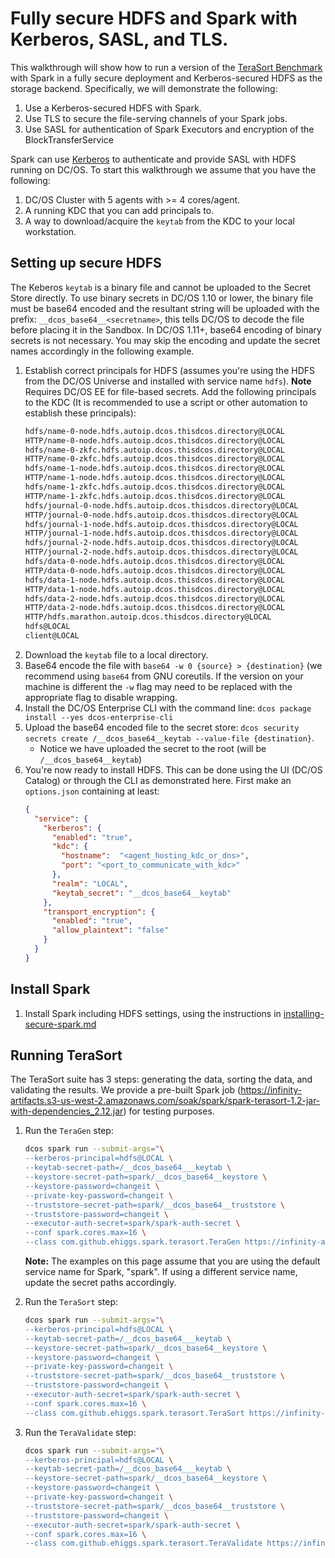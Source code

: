 # Fully secure HDFS and Spark with Kerberos, SASL, and TLS. 
This walkthrough will show how to run a version of the [TeraSort Benchmark](https://github.com/ehiggs/spark-terasort)
with Spark in a fully secure deployment and Kerberos-secured HDFS as the storage backend. Specifically, we will
demonstrate the following:
1.  Use a Kerberos-secured HDFS with Spark.
1.  Use TLS to secure the file-serving channels of your Spark jobs.
1.  Use SASL for authentication of Spark Executors and encryption of the BlockTransferService

Spark can use [Kerberos](https://en.wikipedia.org/wiki/Kerberos_(protocol)) to authenticate and provide SASL with HDFS
running on DC/OS. To start this walkthrough we assume that you have the following:
1.  DC/OS Cluster with 5 agents with >= 4 cores/agent.
1.  A running KDC that you can add principals to. 
1.  A way to download/acquire the `keytab` from the KDC to your local workstation.

## Setting up secure HDFS
The Keberos `keytab` is a binary file and cannot be uploaded to the Secret Store directly. To use binary secrets in
DC/OS 1.10 or lower, the binary file must be base64 encoded and the resultant string will be uploaded with the prefix:
`__dcos_base64__<secretname>`, this tells DC/OS to decode the file before placing it in the Sandbox.
In DC/OS 1.11+, base64 encoding of binary secrets is not necessary. You may skip the encoding
and update the secret names accordingly in the following example.

1.  Establish correct principals for HDFS (assumes you're using the HDFS from the DC/OS Universe and installed with
    service name `hdfs`). **Note** Requires DC/OS EE for file-based secrets. Add the following principals to the KDC
    (It is recommended to use a script or other automation to establish these principals):
    ```bash
    hdfs/name-0-node.hdfs.autoip.dcos.thisdcos.directory@LOCAL
    HTTP/name-0-node.hdfs.autoip.dcos.thisdcos.directory@LOCAL
    hdfs/name-0-zkfc.hdfs.autoip.dcos.thisdcos.directory@LOCAL
    HTTP/name-0-zkfc.hdfs.autoip.dcos.thisdcos.directory@LOCAL
    hdfs/name-1-node.hdfs.autoip.dcos.thisdcos.directory@LOCAL
    HTTP/name-1-node.hdfs.autoip.dcos.thisdcos.directory@LOCAL
    hdfs/name-1-zkfc.hdfs.autoip.dcos.thisdcos.directory@LOCAL
    HTTP/name-1-zkfc.hdfs.autoip.dcos.thisdcos.directory@LOCAL
    hdfs/journal-0-node.hdfs.autoip.dcos.thisdcos.directory@LOCAL
    HTTP/journal-0-node.hdfs.autoip.dcos.thisdcos.directory@LOCAL
    hdfs/journal-1-node.hdfs.autoip.dcos.thisdcos.directory@LOCAL
    HTTP/journal-1-node.hdfs.autoip.dcos.thisdcos.directory@LOCAL
    hdfs/journal-2-node.hdfs.autoip.dcos.thisdcos.directory@LOCAL
    HTTP/journal-2-node.hdfs.autoip.dcos.thisdcos.directory@LOCAL
    hdfs/data-0-node.hdfs.autoip.dcos.thisdcos.directory@LOCAL
    HTTP/data-0-node.hdfs.autoip.dcos.thisdcos.directory@LOCAL
    hdfs/data-1-node.hdfs.autoip.dcos.thisdcos.directory@LOCAL
    HTTP/data-1-node.hdfs.autoip.dcos.thisdcos.directory@LOCAL
    hdfs/data-2-node.hdfs.autoip.dcos.thisdcos.directory@LOCAL
    HTTP/data-2-node.hdfs.autoip.dcos.thisdcos.directory@LOCAL
    HTTP/hdfs.marathon.autoip.dcos.thisdcos.directory@LOCAL
    hdfs@LOCAL
    client@LOCAL
    ```
1.  Download the `keytab` file to a local directory.
1.  Base64 encode the file with `base64 -w 0 {source} > {destination}` (we recommend using `base64` from GNU coreutils.
    If the version on your machine is different the `-w` flag may need to be replaced with the appropriate flag to
    disable wrapping.
1.  Install the DC/OS Enterprise CLI with the command line: `dcos package install --yes dcos-enterprise-cli`   
1.  Upload the base64 encoded file to the secret store: `dcos security secrets create /__dcos_base64__keytab
    --value-file {destination}`.
    *   Notice we have uploaded the secret to the root (will be `/__dcos_base64__keytab`)
1.  You're now ready to install HDFS. This can be done using the UI (DC/OS Catalog) or through the CLI as demonstrated
    here. First make an `options.json` containing at least:
    ```json
    {
      "service": {
        "kerberos": {
          "enabled": "true",
          "kdc": {
            "hostname":  "<agent_hosting_kdc_or_dns>",
            "port": "<port_to_communicate_with_kdc>"
          },
          "realm": "LOCAL",
          "keytab_secret": "__dcos_base64__keytab"
        },
        "transport_encryption": {
          "enabled": "true",
          "allow_plaintext": "false"
        }
      }
    }
    ```

## Install Spark
1.  Install Spark including HDFS settings, using the instructions in [installing-secure-spark.md]()

## Running TeraSort
The TeraSort suite has 3 steps: generating the data, sorting the data, and validating the results. We provide a pre-built Spark job (https://infinity-artifacts.s3-us-west-2.amazonaws.com/soak/spark/spark-terasort-1.2-jar-with-dependencies_2.12.jar) for testing purposes.

1.  Run the `TeraGen` step:
    ```bash
    dcos spark run --submit-args="\
    --kerberos-principal=hdfs@LOCAL \
    --keytab-secret-path=/__dcos_base64___keytab \
    --keystore-secret-path=spark/__dcos_base64__keystore \
    --keystore-password=changeit \
    --private-key-password=changeit \
    --truststore-secret-path=spark/__dcos_base64__truststore \
    --truststore-password=changeit \
    --executor-auth-secret=spark/spark-auth-secret \
    --conf spark.cores.max=16 \
    --class com.github.ehiggs.spark.terasort.TeraGen https://infinity-artifacts.s3-us-west-2.amazonaws.com/soak/spark/spark-terasort-1.2-jar-with-dependencies_2.12.jar 1g hdfs:///terasort_in_secure"
    ```

    **Note:** The examples on this page assume that you are using the default
    service name for Spark, "spark". If using a different service name, update
    the secret paths accordingly.

1.  Run the `TeraSort` step:
    ```bash
    dcos spark run --submit-args="\
    --kerberos-principal=hdfs@LOCAL \
    --keytab-secret-path=/__dcos_base64___keytab \
    --keystore-secret-path=spark/__dcos_base64__keystore \
    --keystore-password=changeit \
    --private-key-password=changeit \
    --truststore-secret-path=spark/__dcos_base64__truststore \
    --truststore-password=changeit \
    --executor-auth-secret=spark/spark-auth-secret \
    --conf spark.cores.max=16 \
    --class com.github.ehiggs.spark.terasort.TeraSort https://infinity-artifacts.s3-us-west-2.amazonaws.com/soak/spark/spark-terasort-1.2-jar-with-dependencies_2.12.jar hdfs:///terasort_in_secure hdfs:///terasort_out_secure"
    ```

1.  Run the `TeraValidate` step:
    ```bash
    dcos spark run --submit-args="\
    --kerberos-principal=hdfs@LOCAL \
    --keytab-secret-path=/__dcos_base64___keytab \
    --keystore-secret-path=spark/__dcos_base64__keystore \
    --keystore-password=changeit \
    --private-key-password=changeit \
    --truststore-secret-path=spark/__dcos_base64__truststore \
    --truststore-password=changeit \
    --executor-auth-secret=spark/spark-auth-secret \
    --conf spark.cores.max=16 \
    --class com.github.ehiggs.spark.terasort.TeraValidate https://infinity-artifacts.s3-us-west-2.amazonaws.com/soak/spark/spark-terasort-1.2-jar-with-dependencies_2.12.jar hdfs:///terasort_out_secure hdfs:///terasort_validate_secure"
    ```
